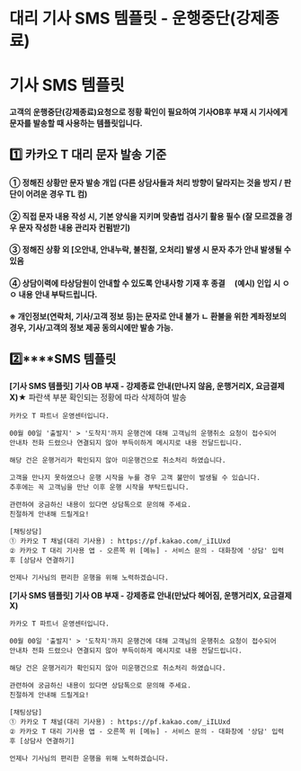 # 대리 기사 SMS 템플릿 - 운행중단(강제종료)

**기사 SMS 템플릿**
==============

**고객의 운행중단(강제종료)요청으로 정황 확인이 필요하여 기사OB후 부재 시 기사에게 문자를 발송할 때 사용하는 템플릿입니다.**

**1️⃣ 카카오 T 대리 문자 발송 기준**
-------------------------

#### **① 정해진 상황만 문자 발송 개입 (다른 상담사들과 처리 방향이 달라지는 것을 방지 / 판단이 어려운 경우 TL 컴)**

#### **② 직접 문자 내용 작성 시, 기본 양식을 지키며 맞춤법 검사기 활용 필수 (잘 모르겠을 경우 문자 작성한 내용 관리자 컨펌받기)**

#### **③ 정해진 상황 외 [오안내, 안내누락, 불친절, 오처리] 발생 시 문자 추가 안내 발생될 수 있음**

#### **④ 상담이력에 타상담원이 안내할 수 있도록 안내사항 기재 후 종결     (예시) 인입 시 ㅇㅇ 내용 안내 부탁드립니다.**

#### **※ 개인정보(연락처, 기사/고객 정보 등)는 문자로 안내 불가 ㄴ 환불을 위한 계좌정보의 경우, 기사/고객의 정보 제공 동의시에만 발송 가능.**

**2️⃣****SMS 템플릿**
------------------

**[기사 SMS 템플릿] 기사 OB 부재 - 강제종료 안내(만나지 않음, 운행거리X, 요금결제 X)**★ 파란색 부분 확인되는 정황에 따라 삭제하여 발송

```
카카오 T 파트너 운영센터입니다.  
  
00월 00일 '출발지' > '도착지'까지 운행건에 대해 고객님의 운행취소 요청이 접수되어  
안내차 전화 드렸으나 연결되지 않아 부득이하게 메시지로 내용 전달드립니다.  
  
해당 건은 운행거리가 확인되지 않아 미운행건으로 취소처리 하였습니다.  
  
고객을 만나지 못하였으나 운행 시작을 누를 경우 고객 불만이 발생될 수 있습니다.  
추후에는 꼭 고객님을 만난 이후 운행 시작을 부탁드립니다.  
  
관련하여 궁금하신 내용이 있다면 상담톡으로 문의해 주세요.  
친절하게 안내해 드릴게요!  
  
[채팅상담]   
① 카카오 T 채널(대리 기사용) : https://pf.kakao.com/_iILUxd  
② 카카오 T 대리 기사용 앱 - 오른쪽 위 [메뉴] - 서비스 문의 - 대화창에 '상담' 입력 후 [상담사 연결하기]  
  
언제나 기사님의 편리한 운행을 위해 노력하겠습니다.
```

**[기사 SMS 템플릿] 기사 OB 부재 - 강제종료 안내(만났다 헤어짐, 운행거리X, 요금결제 X)**

```
카카오 T 파트너 운영센터입니다.  
  
00월 00일 '출발지' > '도착지'까지 운행건에 대해 고객님의 운행취소 요청이 접수되어  
안내차 전화 드렸으나 연결되지 않아 부득이하게 메시지로 내용 전달드립니다.  
  
해당 건은 운행거리가 확인되지 않아 미운행건으로 취소처리 하였습니다.  
  
관련하여 궁금하신 내용이 있다면 상담톡으로 문의해 주세요.  
친절하게 안내해 드릴게요!  
  
[채팅상담]   
① 카카오 T 채널(대리 기사용) : https://pf.kakao.com/_iILUxd  
② 카카오 T 대리 기사용 앱 - 오른쪽 위 [메뉴] - 서비스 문의 - 대화창에 '상담' 입력 후 [상담사 연결하기]  
  
언제나 기사님의 편리한 운행을 위해 노력하겠습니다.
```